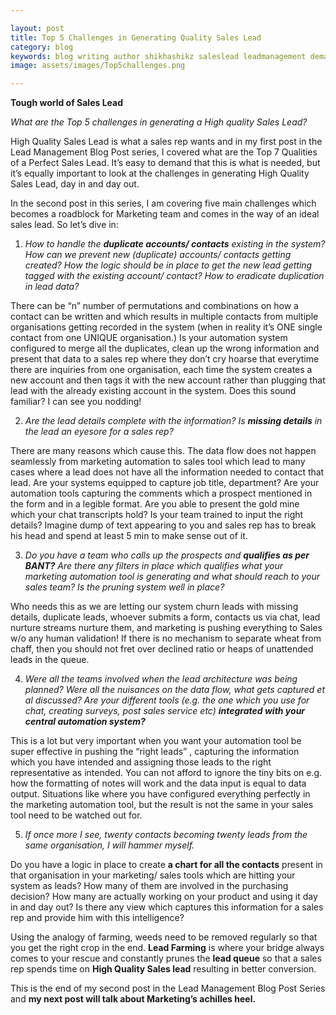```yaml
---

layout: post
title: Top 5 Challenges in Generating Quality Sales Lead
category: blog
keywords: blog writing author shikhashikz saleslead leadmanagement demandgeneration insidesales blogseries 
image: assets/images/Top5challenges.png

---
```


**Tough world of Sales Lead**

*What are the Top 5 challenges in generating a High quality Sales Lead?*

High Quality Sales Lead is what a sales rep wants and in my first post in the Lead Management Blog Post series, I covered what are the Top 7 Qualities of a Perfect Sales Lead. It’s easy to demand that this is what is needed, but it’s equally important to look at the challenges in generating High Quality Sales Lead, day in and day out. 

In the second post in this series, I am covering five main challenges which becomes a roadblock for Marketing team and comes in the way of an ideal sales lead. So let’s dive in:

1) *How to handle the **duplicate accounts/ contacts** existing in the system? How can we prevent new (duplicate) accounts/ contacts getting created? How the logic should be in place to get the new lead getting tagged with the existing account/ contact? How to eradicate duplication in lead data?*

There can be “n” number of permutations and combinations on how a contact can be written and which results in multiple contacts from multiple organisations getting recorded in the system (when in reality it’s ONE single contact from one UNIQUE organisation.) Is your automation system configured to merge all the duplicates, clean up the wrong information and present that data to a sales rep where they don’t cry hoarse that everytime there are inquiries from one organisation, each time the system creates a new account and then tags it with the new account rather than plugging that lead with the already existing account in the system. Does this sound familiar? I can see you nodding!

2) *Are the lead details complete with the information? Is **missing details** in the lead an eyesore for a sales rep?*

There are many reasons which cause this. The data flow does not happen seamlessly from marketing automation to sales tool which lead to many cases where a lead does not have all the information needed to contact that lead. Are your systems equipped to capture job title, department? Are your automation tools capturing the comments which a prospect mentioned in the form and in a legible format. Are you able to present the gold mine which your chat transcripts hold? Is your team trained to input the right details? Imagine dump of text appearing to you and sales rep has to break his head and spend at least 5 min to make sense out of it.

3) *Do you have a team who calls up the prospects and **qualifies as per BANT?** Are there any filters in place which qualifies what your marketing automation tool is generating and what should reach to your sales team? Is the pruning system well in place?*

Who needs this as we are letting our system churn leads with missing details, duplicate leads, whoever submits a form, contacts us via chat, lead nurture streams nurture them, and marketing is pushing everything to Sales w/o any human validation! If there is no mechanism to separate wheat from chaff, then you should not fret over declined ratio or heaps of unattended leads in the queue.

4) *Were all the teams involved when the lead architecture was being planned? Were all the nuisances on the data flow, what gets captured et al discussed? Are your different tools (e.g. the one which you use for chat, creating surveys, post sales service etc) **integrated with your central automation system?***

This is a lot but very important when you want your automation tool be super effective in pushing the “right leads” , capturing the information which you have intended and assigning those leads to the right representative as intended. You can not afford to ignore the tiny bits on e.g. how the formatting of notes will work and the data input is equal to data output. Situations like where you have configured everything perfectly in the marketing automation tool, but the result is not the same in your sales tool need to be watched out for.

5) *If once more I see, twenty contacts becoming twenty leads from the same organisation, I will hammer myself.*

Do you have a logic in place to create **a chart for all the contacts** present in that organisation in your marketing/ sales tools which are hitting your system as leads? How many of them are involved in the purchasing decision? How many are actually working on your product and using it day in and day out? Is there any view which captures this information for a sales rep and provide him with this intelligence?

Using the analogy of farming, weeds need to be removed regularly so that you get the right crop in the end. **Lead Farming** is where your bridge always comes to your rescue and constantly prunes the **lead queue** so that a sales rep spends time on **High Quality Sales lead** resulting in better conversion.

This is the end of my second post in the Lead Management Blog Post Series and **my next post will talk about Marketing’s achilles heel.**

